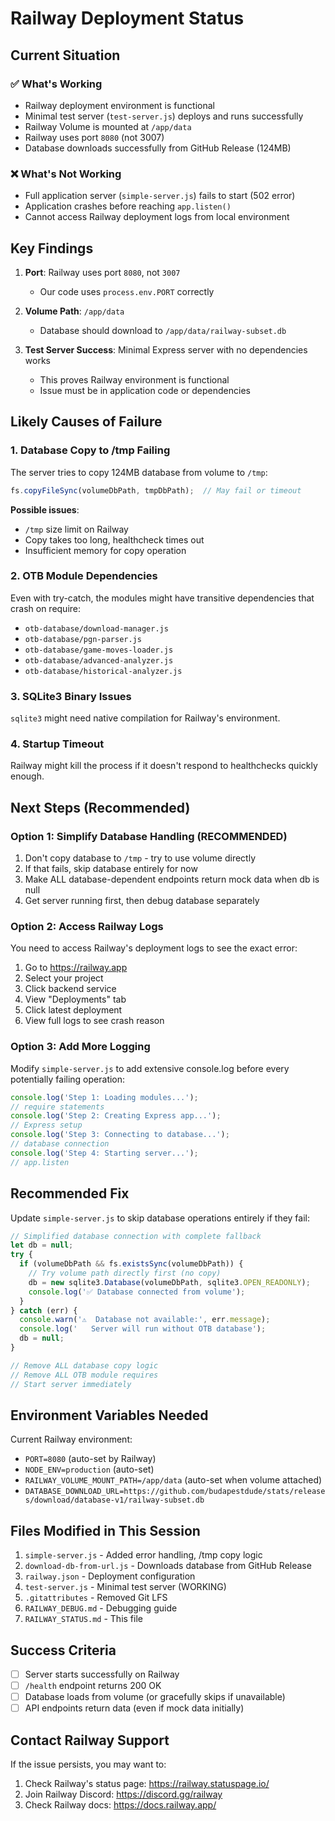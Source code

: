 # Railway Deployment Status

## Current Situation

### ✅ What's Working
- Railway deployment environment is functional
- Minimal test server (`test-server.js`) deploys and runs successfully
- Railway Volume is mounted at `/app/data`
- Railway uses port `8080` (not 3007)
- Database downloads successfully from GitHub Release (124MB)

### ❌ What's Not Working
- Full application server (`simple-server.js`) fails to start (502 error)
- Application crashes before reaching `app.listen()`
- Cannot access Railway deployment logs from local environment

## Key Findings

1. **Port**: Railway uses port `8080`, not `3007`
   - Our code uses `process.env.PORT` correctly

2. **Volume Path**: `/app/data`
   - Database should download to `/app/data/railway-subset.db`

3. **Test Server Success**: Minimal Express server with no dependencies works
   - This proves Railway environment is functional
   - Issue must be in application code or dependencies

## Likely Causes of Failure

### 1. Database Copy to /tmp Failing
The server tries to copy 124MB database from volume to `/tmp`:
```javascript
fs.copyFileSync(volumeDbPath, tmpDbPath);  // May fail or timeout
```

**Possible issues**:
- `/tmp` size limit on Railway
- Copy takes too long, healthcheck times out
- Insufficient memory for copy operation

### 2. OTB Module Dependencies
Even with try-catch, the modules might have transitive dependencies that crash on require:
- `otb-database/download-manager.js`
- `otb-database/pgn-parser.js`
- `otb-database/game-moves-loader.js`
- `otb-database/advanced-analyzer.js`
- `otb-database/historical-analyzer.js`

### 3. SQLite3 Binary Issues
`sqlite3` might need native compilation for Railway's environment.

### 4. Startup Timeout
Railway might kill the process if it doesn't respond to healthchecks quickly enough.

## Next Steps (Recommended)

### Option 1: Simplify Database Handling (RECOMMENDED)
1. Don't copy database to `/tmp` - try to use volume directly
2. If that fails, skip database entirely for now
3. Make ALL database-dependent endpoints return mock data when db is null
4. Get server running first, then debug database separately

### Option 2: Access Railway Logs
You need to access Railway's deployment logs to see the exact error:
1. Go to https://railway.app
2. Select your project
3. Click backend service
4. View "Deployments" tab
5. Click latest deployment
6. View full logs to see crash reason

### Option 3: Add More Logging
Modify `simple-server.js` to add extensive console.log before every potentially failing operation:
```javascript
console.log('Step 1: Loading modules...');
// require statements
console.log('Step 2: Creating Express app...');
// Express setup
console.log('Step 3: Connecting to database...');
// database connection
console.log('Step 4: Starting server...');
// app.listen
```

## Recommended Fix

Update `simple-server.js` to skip database operations entirely if they fail:

```javascript
// Simplified database connection with complete fallback
let db = null;
try {
  if (volumeDbPath && fs.existsSync(volumeDbPath)) {
    // Try volume path directly first (no copy)
    db = new sqlite3.Database(volumeDbPath, sqlite3.OPEN_READONLY);
    console.log('✅ Database connected from volume');
  }
} catch (err) {
  console.warn('⚠️  Database not available:', err.message);
  console.log('   Server will run without OTB database');
  db = null;
}

// Remove ALL database copy logic
// Remove ALL OTB module requires
// Start server immediately
```

## Environment Variables Needed

Current Railway environment:
- `PORT=8080` (auto-set by Railway)
- `NODE_ENV=production` (auto-set)
- `RAILWAY_VOLUME_MOUNT_PATH=/app/data` (auto-set when volume attached)
- `DATABASE_DOWNLOAD_URL=https://github.com/budapestdude/stats/releases/download/database-v1/railway-subset.db`

## Files Modified in This Session

1. `simple-server.js` - Added error handling, /tmp copy logic
2. `download-db-from-url.js` - Downloads database from GitHub Release
3. `railway.json` - Deployment configuration
4. `test-server.js` - Minimal test server (WORKING)
5. `.gitattributes` - Removed Git LFS
6. `RAILWAY_DEBUG.md` - Debugging guide
7. `RAILWAY_STATUS.md` - This file

## Success Criteria

- [ ] Server starts successfully on Railway
- [ ] `/health` endpoint returns 200 OK
- [ ] Database loads from volume (or gracefully skips if unavailable)
- [ ] API endpoints return data (even if mock data initially)

## Contact Railway Support

If the issue persists, you may want to:
1. Check Railway's status page: https://railway.statuspage.io/
2. Join Railway Discord: https://discord.gg/railway
3. Check Railway docs: https://docs.railway.app/
